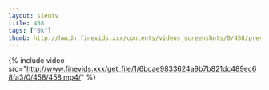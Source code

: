 ```yaml
--- 
layout: sieutv
title: 458
tags: ["0k"]
thumb: http://hwcdn.finevids.xxx/contents/videos_screenshots/0/458/preview.mp4.jpg
---
```

{% include video src="http://www.finevids.xxx/get_file/1/6bcae9833624a9b7b821dc489ec68fa3/0/458/458.mp4/" %} 

